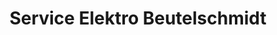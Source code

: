 ---
title: "Service Elektro Beutelschmidt"
url: /eschborn/service-elektro-beutelschmidt/
shop: Allgemein
---